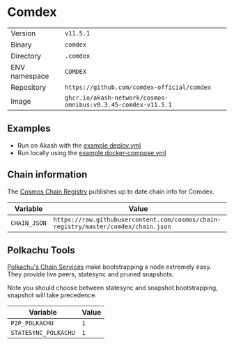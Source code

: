 # Comdex

| | |
|---|---|
|Version|`v11.5.1`|
|Binary|`comdex`|
|Directory|`.comdex`|
|ENV namespace|`COMDEX`|
|Repository|`https://github.com/comdex-official/comdex`|
|Image|`ghcr.io/akash-network/cosmos-omnibus:v0.3.45-comdex-v11.5.1`|

## Examples

- Run on Akash with the [example deploy.yml](./deploy.yml)
- Run locally using the [example docker-compose.yml](./docker-compose.yml)

## Chain information

The [Cosmos Chain Registry](https://github.com/cosmos/chain-registry) publishes up to date chain info for Comdex.

|Variable|Value|
|---|---|
|`CHAIN_JSON`|`https://raw.githubusercontent.com/cosmos/chain-registry/master/comdex/chain.json`|

## Polkachu Tools

[Polkachu's Chain Services](https://www.polkachu.com/) make bootstrapping a node extremely easy. They provide live peers, statesync and pruned snapshots.

Note you should choose between statesync and snapshot bootstrapping, snapshot will take precedence.

|Variable|Value|
|---|---|
|`P2P_POLKACHU`|`1`|
|`STATESYNC_POLKACHU`|`1`|
